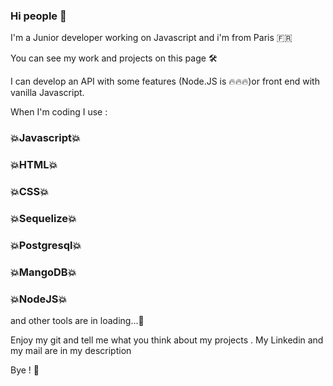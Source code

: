 ### Hi people 👋

I'm a Junior developer working on Javascript and i'm from Paris :fr: 

You can see my work and projects on this page :hammer_and_wrench:

I can develop an API with some features (Node.JS is :fire::fire::fire:)or front end with vanilla Javascript.

When I'm coding I use :

###  :boom:Javascript:boom:
###  :boom:HTML:boom:
###  :boom:CSS:boom:
###  :boom:Sequelize:boom:
###  :boom:Postgresql:boom:
###  :boom:MangoDB:boom:
###  :boom:NodeJS:boom:

and other tools are in loading...:construction:

Enjoy my git and tell me what you think about my projects . My Linkedin and my mail are in my description 

Bye ! :wave:

<!--
**Badara-Seydi/Badara-Seydi** is a ✨ _special_ ✨ repository because its `README.md` (this file) appears on your GitHub profile.

Here are some ideas to get you started:

- 🔭 I’m currently working on ...
- 🌱 I’m currently learning ...
- 👯 I’m looking to collaborate on ...
- 🤔 I’m looking for help with ...
- 💬 Ask me about ...
- 📫 How to reach me: ...
- 😄 Pronouns: ...
- ⚡ Fun fact: ...
-->
